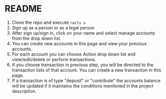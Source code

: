 # README
1) Clone the repo and execute `rails s`
2) Sign up as a person or as a legal person
3) After sign up/sign in, click on your name and select manage accounts from the drop down list.
4) You can create new accounts in this page and view your previous accounts.
5) For each account you can choose Action drop down list and view/edit/delete or perform transactions.
6) If you choose transaction in previous step, you will be directed to the transaction lists of that account. You can create a new transaction in this page.
7) If a transaction is of type "deposit" or "contribute" the accounts balance will be updated if it maintains the conditions mentioned in the project description.



